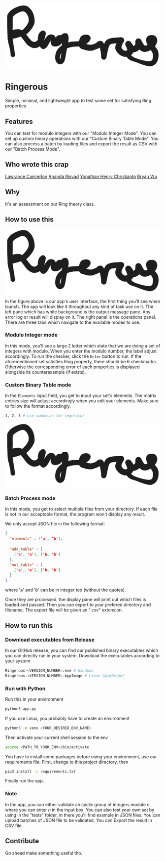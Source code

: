 ![Logo](./assets/logo.png)

# Ringerous

Simple, minimal, and lightweight app to test some set for satisfying Ring properties.

## Features

You can test for modulo integers with our "Modulo Integer Mode".
You can set up custom binary operations with our "Custom Binary Table Mode".
You can also process a batch by loading files and export the result as CSV with our "Batch Process Mode".

## Who wrote this crap

[Lawrance Cancerlon](https://github.com/Lawrance-Cancerlon)
[Ananda Risyad](https://github.com/Wakugumi)
[Yonathan Henry Christianto](https://github.com/henrychristianto)
[Bryan Wu](https://github.com/BryanWu1020)

## Why

It's an assessment on our Ring theory class.

## How to use this

![Figure 1 - User Interface of the program.](./assets/logo.png)

In the figure above is our app's user interface, the first thing you'll see when launch. The app will look like it throughout any kind of task use on it.
The left pane which has white background is the output message pane. Any error log or result will display on it.
The right panel is the operations panel. There are three tabs which navigate to the available modes to use.

### Modulo Integer mode

In this mode, you'll see a large Z letter which state that we are doing a set of integers with modulo. When you enter the modulo number, the label adjust accordingly.
To run the checker, click the `Enter` button to run. If the aforementioned set satisfies Ring property, there should be 6 checkmarks. Otherwise the corresponding error of each properties is displayed alongside its counterexample (if exists).

### Custom Binary Table mode

In the `Elements` input field, you get to input your set's elements. The matrix entries size will adjust accordingly when you edit your elements. Make sure to follow the format accordingly.

```bash
1, 2, 3 # use comma as the seperator
```

![Figure 2 - Testing for an invalid ring.](./assets/logo.png)

### Batch Process mode

In this mode, you get to select multiple files from your directory. If each file is not in our acceptable format, the program won't display any result.

We only accept JSON file in the following format:

```JSON
{
  "elements" : ['a', 'b'],

  "add_table" : [
    ['a', 'a'], ['b, 'b']
  ],
  "mul_table" : [
    ['a', 'a'], ['b, 'b']
  ]
}
```

where 'a' and 'b' can be in integer too (without the quotes).

Once they are processed, the display pane will print out which files is loaded and passed. Then you can export to your prefered directory and filename.
The export file will be given an ".csv" extension.

## How to run this

### Download executables from Release

In our GitHub release, you can find our published binary executables which you can directly run in your system. Download the executables according to your system

```bash
Ringerous-<VERSION_NUMBER>.exe # Windows
Ringerous-<VERSION_NUMBER>.AppImage # Linux (AppImage)
```

### Run with Python

Run this in your environment

```python
python3 app.py
```

If you use Linux, you probably have to create an environment

```bash
python3 -m venv <YOUR_DESIRED_ENV_NAME>
```

Then activate your current shell session to the env

```bash
source <PATH_TO_YOUR_ENV>/bin/activate
```

You have to install some packages before using your environment, use our requirements file.
First, change to this project directory, then

```bash
pip3 install -r requirements.txt
```

Finally run the app.

### Note

In the app, you can either validate an cyclic group of integers module _n_, where you can enter _n_ in the input box.
You can also test your own set by using in the "tests" folder, in there you'll find example in JSON files.
You can upload batches of JSON file to be validated.
You can Export the result in CSV file.

## Contribute

Go ahead make something useful tho.
